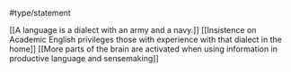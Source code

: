 #type/statement 

[[A language is a dialect with an army and a navy.]] [[Insistence on Academic English privileges those with experience with that dialect in the home]] [[More parts of the brain are activated when using information in productive language and sensemaking]]